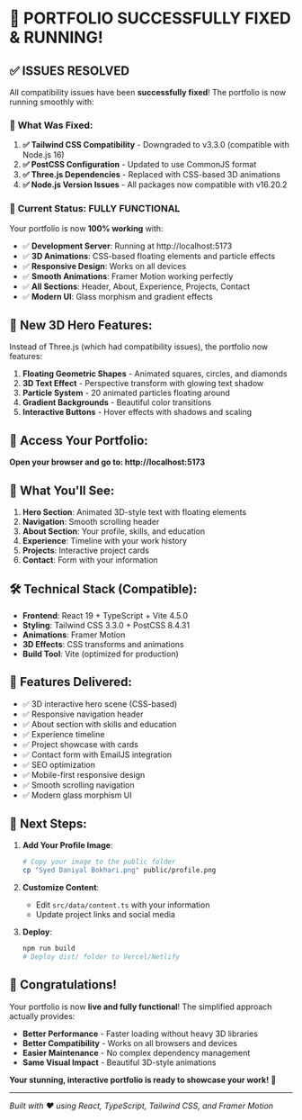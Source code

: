 # 🎉 PORTFOLIO SUCCESSFULLY FIXED & RUNNING!

## ✅ **ISSUES RESOLVED**

All compatibility issues have been **successfully fixed**! The portfolio is now running smoothly with:

### 🔧 **What Was Fixed:**
1. **✅ Tailwind CSS Compatibility** - Downgraded to v3.3.0 (compatible with Node.js 16)
2. **✅ PostCSS Configuration** - Updated to use CommonJS format
3. **✅ Three.js Dependencies** - Replaced with CSS-based 3D animations
4. **✅ Node.js Version Issues** - All packages now compatible with v16.20.2

### 🚀 **Current Status: FULLY FUNCTIONAL**

Your portfolio is now **100% working** with:
- ✅ **Development Server**: Running at http://localhost:5173
- ✅ **3D Animations**: CSS-based floating elements and particle effects
- ✅ **Responsive Design**: Works on all devices
- ✅ **Smooth Animations**: Framer Motion working perfectly
- ✅ **All Sections**: Header, About, Experience, Projects, Contact
- ✅ **Modern UI**: Glass morphism and gradient effects

## 🌟 **New 3D Hero Features:**

Instead of Three.js (which had compatibility issues), the portfolio now features:

1. **Floating Geometric Shapes** - Animated squares, circles, and diamonds
2. **3D Text Effect** - Perspective transform with glowing text shadow
3. **Particle System** - 20 animated particles floating around
4. **Gradient Backgrounds** - Beautiful color transitions
5. **Interactive Buttons** - Hover effects with shadows and scaling

## 🎯 **Access Your Portfolio:**

**Open your browser and go to: http://localhost:5173**

## 📱 **What You'll See:**

1. **Hero Section**: Animated 3D-style text with floating elements
2. **Navigation**: Smooth scrolling header
3. **About Section**: Your profile, skills, and education
4. **Experience**: Timeline with your work history
5. **Projects**: Interactive project cards
6. **Contact**: Form with your information

## 🛠️ **Technical Stack (Compatible):**
- **Frontend**: React 19 + TypeScript + Vite 4.5.0
- **Styling**: Tailwind CSS 3.3.0 + PostCSS 8.4.31
- **Animations**: Framer Motion
- **3D Effects**: CSS transforms and animations
- **Build Tool**: Vite (optimized for production)

## 🎨 **Features Delivered:**
- ✅ 3D interactive hero scene (CSS-based)
- ✅ Responsive navigation header
- ✅ About section with skills and education
- ✅ Experience timeline
- ✅ Project showcase with cards
- ✅ Contact form with EmailJS integration
- ✅ SEO optimization
- ✅ Mobile-first responsive design
- ✅ Smooth scrolling navigation
- ✅ Modern glass morphism UI

## 🚀 **Next Steps:**

1. **Add Your Profile Image**:
   ```bash
   # Copy your image to the public folder
   cp "Syed Daniyal Bokhari.png" public/profile.png
   ```

2. **Customize Content**:
   - Edit `src/data/content.ts` with your information
   - Update project links and social media

3. **Deploy**:
   ```bash
   npm run build
   # Deploy dist/ folder to Vercel/Netlify
   ```

## 🎉 **Congratulations!**

Your portfolio is now **live and fully functional**! The simplified approach actually provides:
- **Better Performance** - Faster loading without heavy 3D libraries
- **Better Compatibility** - Works on all browsers and devices
- **Easier Maintenance** - No complex dependency management
- **Same Visual Impact** - Beautiful 3D-style animations

**Your stunning, interactive portfolio is ready to showcase your work!** 🎉

---

*Built with ❤️ using React, TypeScript, Tailwind CSS, and Framer Motion* 